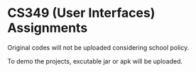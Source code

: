 # CS349 (User Interfaces) Assignments

Original codes will not be uploaded considering school policy.

To demo the projects, excutable jar or apk will be uploaded.
